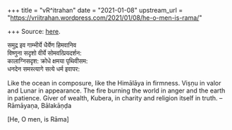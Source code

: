 +++
title = "vR^itrahan"
date = "2021-01-08"
upstream_url = "https://vriitrahan.wordpress.com/2021/01/08/he-o-men-is-rama/"

+++
Source: [here](https://vriitrahan.wordpress.com/2021/01/08/he-o-men-is-rama/).

समुद्र इव गाम्भीर्ये धैर्येण हिमवानिव  
विष्णुना सदृशो वीर्ये सोमवत्प्रियदर्शन:  
कालाग्निसदृश: क्रोधे क्षमया पृथिवीसम:  
धनदेन समस्त्यागे सत्ये धर्म इवापर:

Like the ocean in composure, like the Himālāya in firmness. Viṣṇu in
valor and Lunar in appearance. The fire burning the world in anger and
the earth in patience. Giver of wealth, Kubera, in charity and religion
itself in truth. – Rāmāyaṇa, Bālakāṇḍa

\[He, O men, is Rāma\]


